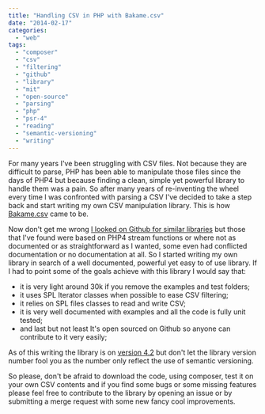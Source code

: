 ```yaml
---
title: "Handling CSV in PHP with Bakame.csv"
date: "2014-02-17"
categories: 
  - "web"
tags: 
  - "composer"
  - "csv"
  - "filtering"
  - "github"
  - "library"
  - "mit"
  - "open-source"
  - "parsing"
  - "php"
  - "psr-4"
  - "reading"
  - "semantic-versioning"
  - "writing"
---
```


For many years I've been struggling with CSV files. Not because they are difficult to parse, PHP has been able to manipulate those files since the days of PHP4 but because finding a clean, simple yet powerful library to handle them was a pain. So after many years of re-inventing the wheel every time I was confronted with parsing a CSV I've decided to take a step back and start writing my own CSV manipulation library. This is how [Bakame.csv](https://github.com/nyamsprod/Bakame.csv "Bakame.csv") came to be.

Now don't get me wrong [I looked on Github for similar libraries](https://github.com/search?q=csv+php "PHP CSV libraries on Github") but those that I've found were based on PHP4 stream functions or where not as documented or as straightforward as I wanted, some even had conflicted documentation or no documentation at all. So I started writing my own library in search of a well documented, powerful yet easy to of use library. If I had to point some of the goals achieve with this library I would say that:

- it is very light around 30k if you remove the examples and test folders;
- it uses SPL Iterator classes when possible to ease CSV filtering;
- it relies on SPL files classes to read and write CSV;
- it is very well documented with examples and all the code is fully unit tested;
- and last but not least It's open sourced on Github so anyone can contribute to it very easily;

As of this writing the library is on [version 4.2](https://github.com/nyamsprod/Bakame.csv/releases/latest "latest stable Bakame.csv version") but don't let the library version number fool you as the number only reflect the use of semantic versioning.

So please, don't be afraid to download the code, using composer, test it on your own CSV contents and if you find some bugs or some missing features please feel free to contribute to the library by opening an issue or by submitting a merge request with some new fancy cool improvements.
